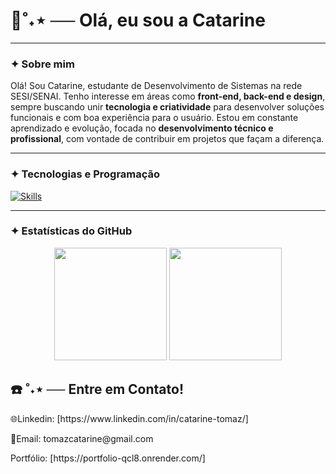 <h1 align="left">🍁˚˖⋆ ── Olá, eu sou a Catarine</h1>

---

### ✦︎ Sobre mim

Olá! Sou Catarine, estudante de Desenvolvimento de Sistemas na rede SESI/SENAI. Tenho interesse em áreas como **front-end, back-end e design**, sempre buscando unir **tecnologia e criatividade** para desenvolver soluções funcionais e com boa experiência para o usuário. Estou em constante aprendizado e evolução, focada no **desenvolvimento técnico e profissional**, com vontade de contribuir em projetos que façam a diferença.

---

### ✦︎ Tecnologias e Programação 
[![Skills](https://skillicons.dev/icons?i=js,html,css,py,sqlite,vscode)](https://skillicons.dev)

---

### ✦︎ Estatísticas do GitHub

<div align="center">
  <img height="180em" src="https://github-readme-stats.vercel.app/api?username=tomazzcatarine&show_icons=true&theme=shadow_red">
  <img height="180em" src="https://github-readme-stats.vercel.app/api/top-langs/?username=tomazzcatarine&layout=compact&langs_count=10&theme=shadow_red"/>
</div>

<h2>☎️ ˚˖⋆ ── Entre em Contato!</h2>
<p>🌐Linkedin: [https://www.linkedin.com/in/catarine-tomaz/]</p>
<p>📧Email: tomazcatarine@gmail.com</p>
<p>Portfólio: [https://portfolio-qcl8.onrender.com/]</p>
